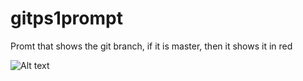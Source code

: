 # gitps1prompt
Promt that shows the git branch, if it is master, then it shows it in red

![Alt text](gitprompt.jpg?raw=true "git prompt")
